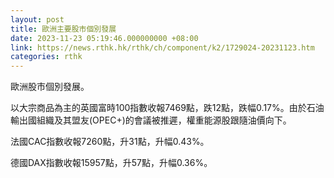```yaml
---
layout: post
title: 歐洲主要股市個別發展
date: 2023-11-23 05:19:46.000000000 +08:00
link: https://news.rthk.hk/rthk/ch/component/k2/1729024-20231123.htm
categories: rthk
---
```


歐洲股市個別發展。

以大宗商品為主的英國富時100指數收報7469點，跌12點，跌幅0.17%。由於石油輸出國組織及其盟友(OPEC+)的會議被推遲，權重能源股跟隨油價向下。

法國CAC指數收報7260點，升31點，升幅0.43%。

德國DAX指數收報15957點，升57點，升幅0.36%。
